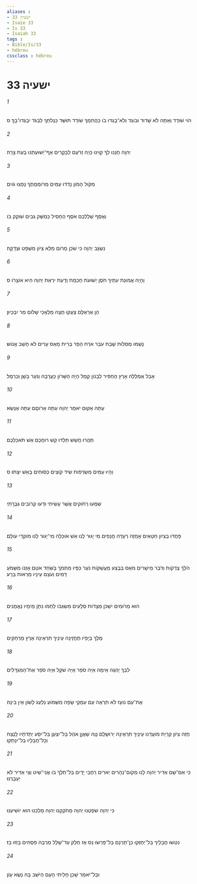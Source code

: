 ```yaml
---
aliases : 
- ישעיה 33
- Isaïe 33
- Is 33
- Isaiah 33
tags : 
- Bible/Is/33
- hébreu
cssclass : hébreu
---
```


# ישעיה 33

###### 1
הֹוי שֹׁודֵד וְאַתָּה לֹא שָׁדוּד וּבֹוגֵד וְלֹא־בָגְדוּ בֹו כַּהֲתִמְךָ שֹׁודֵד תּוּשַּׁד כַּנְּלֹתְךָ לִבְגֹּד יִבְגְּדוּ־בָךְ׃ ס
###### 2
יְהוָה חָנֵּנוּ לְךָ קִוִּינוּ הֱיֵה זְרֹעָם לַבְּקָרִים אַף־יְשׁוּעָתֵנוּ בְּעֵת צָרָה׃
###### 3
מִקֹּול הָמֹון נָדְדוּ עַמִּים מֵרֹומְמֻתֶךָ נָפְצוּ גֹּויִם׃
###### 4
וְאֻסַּף שְׁלַלְכֶם אֹסֶף הֶחָסִיל כְּמַשַּׁק גֵּבִים שֹׁוקֵק בֹּו׃
###### 5
נִשְׂגָּב יְהוָה כִּי שֹׁכֵן מָרֹום מִלֵּא צִיֹּון מִשְׁפָּט וּצְדָקָה׃
###### 6
וְהָיָה אֱמוּנַת עִתֶּיךָ חֹסֶן יְשׁוּעֹת חָכְמַת וָדָעַת יִרְאַת יְהוָה הִיא אֹוצָרֹו׃ ס
###### 7
הֵן אֶרְאֶלָּם צָעֲקוּ חֻצָה מַלְאֲכֵי שָׁלֹום מַר יִבְכָּיוּן׃
###### 8
נָשַׁמּוּ מְסִלֹּות שָׁבַת עֹבֵר אֹרַח הֵפֵר בְּרִית מָאַס עָרִים לֹא חָשַׁב אֱנֹושׁ׃
###### 9
אָבַל אֻמְלְלָה אָרֶץ הֶחְפִּיר לְבָנֹון קָמַל הָיָה הַשָּׁרֹון כָּעֲרָבָה וְנֹעֵר בָּשָׁן וְכַרְמֶל׃
###### 10
עַתָּה אָקוּם יֹאמַר יְהוָה עַתָּה אֵרֹוםָם עַתָּה אֶנָּשֵׂא׃
###### 11
תַּהֲרוּ חֲשַׁשׁ תֵּלְדוּ קַשׁ רוּחֲכֶם אֵשׁ תֹּאכַלְכֶם׃
###### 12
וְהָיוּ עַמִּים מִשְׂרְפֹות שִׂיד קֹוצִים כְּסוּחִים בָּאֵשׁ יִצַּתּוּ׃ ס
###### 13
שִׁמְעוּ רְחֹוקִים אֲשֶׁר עָשִׂיתִי וּדְעוּ קְרֹובִים גְּבֻרָתִי׃
###### 14
פָּחֲדוּ בְצִיֹּון חַטָּאִים אָחֲזָה רְעָדָה חֲנֵפִים מִי יָגוּר לָנוּ אֵשׁ אֹוכֵלָה מִי־יָגוּר לָנוּ מֹוקְדֵי עֹולָם׃
###### 15
הֹלֵךְ צְדָקֹות וְדֹבֵר מֵישָׁרִים מֹאֵס בְּבֶצַע מַעֲשַׁקֹּות נֹעֵר כַּפָּיו מִתְּמֹךְ בַּשֹּׁחַד אֹטֵם אָזְנֹו מִשְּׁמֹעַ דָּמִים וְעֹצֵם עֵינָיו מֵרְאֹות בְּרָע׃
###### 16
הוּא מְרֹומִים יִשְׁכֹּן מְצָדֹות סְלָעִים מִשְׂגַּבֹּו לַחְמֹו נִתָּן מֵימָיו נֶאֱמָנִים׃
###### 17
מֶלֶךְ בְּיָפְיֹו תֶּחֱזֶינָה עֵינֶיךָ תִּרְאֶינָה אֶרֶץ מַרְחַקִּים׃
###### 18
לִבְּךָ יֶהְגֶּה אֵימָה אַיֵּה סֹפֵר אַיֵּה שֹׁקֵל אַיֵּה סֹפֵר אֶת־הַמִּגְדָּלִים׃
###### 19
אֶת־עַם נֹועָז לֹא תִרְאֶה עַם עִמְקֵי שָׂפָה מִשְּׁמֹועַ נִלְעַג לָשֹׁון אֵין בִּינָה׃
###### 20
חֲזֵה צִיֹּון קִרְיַת מֹועֲדֵנוּ עֵינֶיךָ תִרְאֶינָה יְרוּשָׁלִַם נָוֶה שַׁאֲןָן אֹהֶל בַּל־יִצְעָן בַּל־יִסַּע יְתֵדֹתָיו לָנֶצַח וְכָל־חֲבָלָיו בַּל־יִנָּתֵקוּ׃
###### 21
כִּי אִם־שָׁם אַדִּיר יְהוָה לָנוּ מְקֹום־נְהָרִים יְאֹרִים רַחֲבֵי יָדָיִם בַּל־תֵּלֶךְ בֹּו אֳנִי־שַׁיִט וְצִי אַדִּיר לֹא יַעַבְרֶנּוּ׃
###### 22
כִּי יְהוָה שֹׁפְטֵנוּ יְהוָה מְחֹקְקֵנוּ יְהוָה מַלְכֵּנוּ הוּא יֹושִׁיעֵנוּ׃
###### 23
נִטְּשׁוּ חֲבָלָיִךְ בַּל־יְחַזְּקוּ כֵן־תָּרְנָם בַּל־פָּרְשׂוּ נֵס אָז חֻלַּק עַד־שָׁלָל מַרְבֶּה פִּסְחִים בָּזְזוּ בַז׃
###### 24
וּבַל־יֹאמַר שָׁכֵן חָלִיתִי הָעָם הַיֹּשֵׁב בָּהּ נְשֻׂא עָוֹן׃
